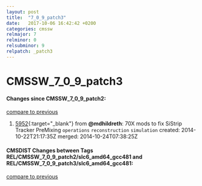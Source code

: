 ```yaml
---
layout: post
title:  "7_0_9_patch3"
date:   2017-10-06 16:42:42 +0200
categories: cmssw
relmajor: 7
relminor: 0
relsubminor: 9
relpatch: _patch3
---
```


# CMSSW_7_0_9_patch3
#### Changes since CMSSW_7_0_9_patch2:

[compare to previous](https://github.com/cms-sw/cmssw/compare/CMSSW_7_0_9_patch2...CMSSW_7_0_9_patch3)



1. [5952](http://github.com/cms-sw/cmssw/pull/5952){:target="_blank"}  from **@mdhildreth**: 70X mods to fix SiStrip Tracker PreMixing `operations`  `reconstruction`  `simulation`  created: 2014-10-22T21:17:35Z merged: 2014-10-24T07:38:25Z

#### CMSDIST Changes between Tags REL/CMSSW_7_0_9_patch2/slc6_amd64_gcc481 and REL/CMSSW_7_0_9_patch3/slc6_amd64_gcc481:

[compare to previous](https://github.com/cms-sw/cmsdist/compare/REL/CMSSW_7_0_9_patch2/slc6_amd64_gcc481...REL/CMSSW_7_0_9_patch3/slc6_amd64_gcc481)



